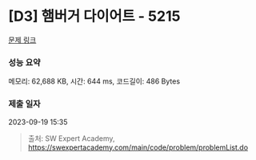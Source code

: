 # [D3] 햄버거 다이어트 - 5215 

[문제 링크](https://swexpertacademy.com/main/code/problem/problemDetail.do?contestProbId=AWT-lPB6dHUDFAVT) 

### 성능 요약

메모리: 62,688 KB, 시간: 644 ms, 코드길이: 486 Bytes

### 제출 일자

2023-09-19 15:35



> 출처: SW Expert Academy, https://swexpertacademy.com/main/code/problem/problemList.do